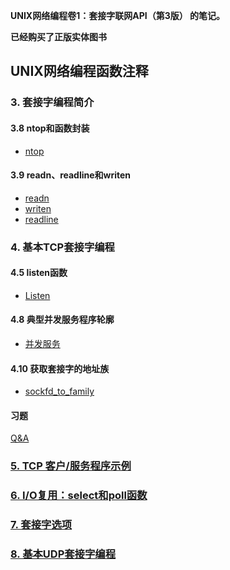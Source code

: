 **UNIX网络编程卷1：套接字联网API（第3版） 的笔记。**

**已经购买了正版实体图书**


## UNIX网络编程函数注释

### 3. 套接字编程简介
#### 3.8 ntop和函数封装
- [ntop](https://github.com/lsill/unpvnote/blob/main/lib/sock_ntop.c)

#### 3.9 readn、readline和writen
- [readn](https://github.com/lsill/unpvnote/blob/main/lib/readn.c)
- [writen](https://github.com/lsill/unpvnote/blob/main/lib/writen.c)
- [readline](https://github.com/lsill/unpvnote/blob/main/lib/readline.c)

### 4. 基本TCP套接字编程
####  4.5 listen函数
- [Listen](https://github.com/lsill/unpvnote/blob/main/lib/wrapsock.c)
#### 4.8 典型并发服务程序轮廓
- [并发服务](https://github.com/lsill/unpvnote/blob/main/demo/demo1.c)
#### 4.10 获取套接字的地址族
- [sockfd_to_family](https://github.com/lsill/unpvnote/blob/main/lib/sockfd_to_family.c)
#### 习题
[Q&A](https://github.com/lsill/unpvnote/blob/main/QA/fourth.md)

### [5. TCP 客户/服务程序示例](https://github.com/lsill/unpvnote/blob/main/readme_5.md)

### [6. I/O复用：select和poll函数](https://github.com/lsill/unpvnote/blob/main/readme_6.md)

###  [7. 套接字选项](https://github.com/lsill/unpvnote/blob/main/readme_7.md)


### [8. 基本UDP套接字编程](https://github.com/lsill/unpvnote/blob/main/readme_8.md)


